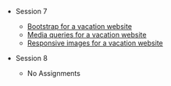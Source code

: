 
- Session 7
  - [Bootstrap for a vacation website](Session-7/Vacation_website/index.html)
  - [Media queries for a vacation website](Session-7/Media_Queries/index.html)
  - [Responsive images for a vacation website](Session-7/Responsive_Images/index.html)

- Session 8
  - No Assignments
